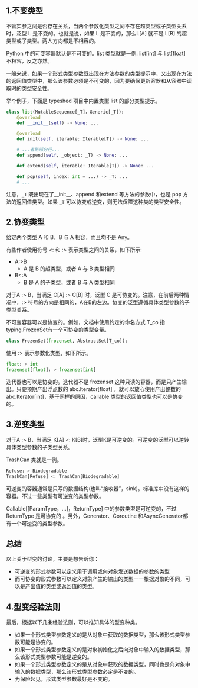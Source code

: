 ## 1.不变类型

不管实参之间是否存在关系，当两个参数化类型之间不存在超类型或子类型关系时，泛型 L 是不变的。也就是说，如果 L
是不变的，那么L[A] 就不是 L[B] 的超类型或子类型。两人方向都是不相容的。

Python 中的可变容器默认是不可变的。list 类型就是一例: list[int] 与 list[float] 不相容，反之亦然。

一般来说，如果一个形式类型参数既出现在方法参数的类型提示中，又出现在方法的返回值类型中，那么该参数必须是不可变的，因为要确保更新容器和从容器中读取时的类型安全性。

举个例子，下面是 typeshed 项目中内置类型 list 的部分类型提示。

```python
class list(MutableSequence[_T]，Generic[_T]):
    @overload
    def __init__(self) -> None: ...

    @overload
    def init(self, iterable: Iterable[T]) -> None: ...

    # ...省略部分行...
    def append(self, _object: _T) -> None: ...

    def extend(self, iterable: Iterable[T]) -> None: ...

    def pop(self, index: int = ...) -> _T: ...
    # ...
```

注意，```_T``` 既出现在了__init__、append 和extend 等方法的参数中，也是 pop 方法的返回值类型。如果 ```_T```
可以协变或逆变，则无法保障这种类的类型安全性。

## 2.协变类型

给定两个类型 A 和 B，B 与 A 相容，而且均不是 Any。

有些作者使用符号 <: 和 :> 表示类型之间的关系，如下所示:

* A:>B
    * A 是 B 的超类型，或者 A 与 B 类型相同
* B<:A
    * B 是 A 的子类型，或者 B 与 A 类型相同

对于A :> B，当满足 C[A] :> C[B] 时，泛型 C 是可协变的。注意，在前后两种情况中，:> 符号的方向是相同的，A在B的左边。协变的泛型遵循具体类型参数的子类型关系。

不可变容器可以是协变的。例如，文档中使用约定的命名方式 T_co 指 typing.FrozenSet有一个可协变的类型变量。

```python
class FrozenSet(frozenset, AbstractSet[T_co]):
```

使用 :> 表示参数化类型，如下所示。

```python
float: > int
frozenset[float]: > frozenset[int]
```

迭代器也可以是协变的。迭代器不是 frozenset 这种只读的容器，而是只产生输出。只要预期产出浮点数的 abc.Iterator[float]
，就可以放心使用产出整数的 abc.Iterator[int]，基于同样的原因，callable 类型的返回值类型也可以是协变的。

## 3.逆变类型

对于A :> B，当满足 K[A] <: K[B]时，泛型K是可逆变的。可逆变的泛型可以逆转具体类型参数的子类型关系。

TrashCan 类就是一例。

```python
Refuse: > Biodegradable
TrashCan[Refuse] <: TrashCan[Biodegradable]
```

可逆变的容器通常是只写的数据结构(也叫“接收器”，sink)。标准库中没有这样的容器。不过一些类型有可逆变的类型参数。

Callable[[ParamType，...]，ReturnType] 中的参数类型是可逆变的，不过 ReturnType 是可协变的 。另外，Generator、Coroutine
和AsyncGenerator都有一个可逆变的类型参数。

## 总结

以上关于型变的讨论，主要是想告诉你：

* 可逆变的形式参数可以定义用于调用或向对象发送数据的参数的类型
* 而可协变的形式参数可以定义对象产生的输出的类型一一根据对象的不同，可以是产出值的类型或返回值的类型。

## 4.型变经验法则

最后，根据以下几条经验法则，可以推知具体的型变种类。

* 如果一个形式类型参数定义的是从对象中获取的数据类型，那么该形式类型参数可能是协变的。
* 如果一个形式类型参数定义的是对象初始化之后向对象中输入的数据类型，那么该形式类型参数可能是逆变的。
* 如果一个形式类型参数定义的是从对象中获取的数据类型，同时也是向对象中输入的数据类型，那么该形式类型参数必定是不变的。
* 为保险起见，形式类型参数最好是不变的。